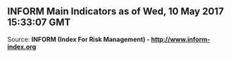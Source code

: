 ## INFORM Main Indicators as of Wed, 10 May 2017 15:33:07 GMT

Source: **INFORM (Index For Risk Management) - http://www.inform-index.org**
